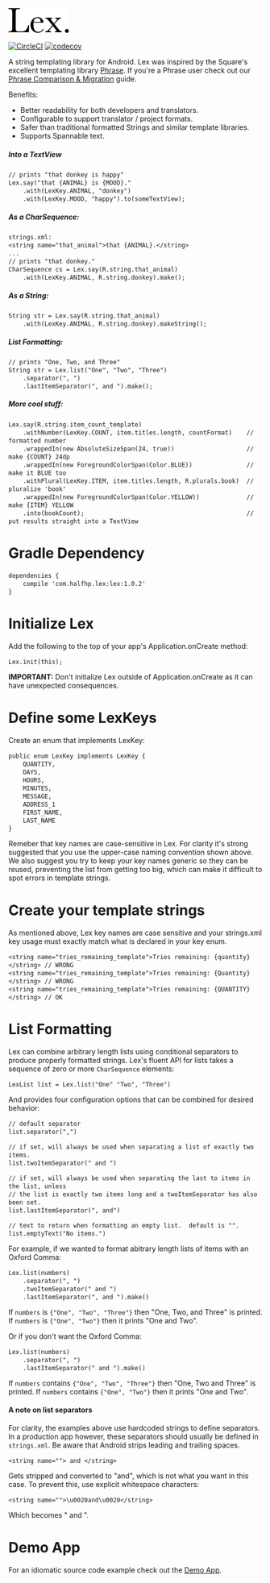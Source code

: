 ![image](docs/logo.png)

[![CircleCI](https://circleci.com/gh/halfhp/lex.svg?style=shield)](https://circleci.com/gh/halfhp/lex) [![codecov](https://codecov.io/gh/halfhp/lex/branch/master/graph/badge.svg)](https://codecov.io/gh/halfhp/lex)

A string templating library for Android.  Lex was inspired by the Square's excellent templating
library [Phrase](https://github.com/square/phrase).  If you're a Phrase user check out our [Phrase Comparison & Migration](docs/phrase.md) guide.

Benefits:
* Better readability for both developers and translators.
* Configurable to support translator / project formats.
* Safer than traditional formatted Strings and similar template libraries.
* Supports Spannable text.

##### Into a TextView
```
// prints "that donkey is happy"
Lex.say("that {ANIMAL} is {MOOD}."
    .with(LexKey.ANIMAL, "donkey")
    .with(LexKey.MOOD, "happy").to(someTextView);
```

##### As a CharSequence:
```
strings.xml:
<string name="that_animal">that {ANIMAL}.</string>
...
// prints "that donkey."
CharSequence cs = Lex.say(R.string.that_animal)
    .with(LexKey.ANIMAL, R.string.donkey).make();
```

##### As a String:
``` 
String str = Lex.say(R.string.that_animal)
    .with(LexKey.ANIMAL, R.string.donkey).makeString();
```

##### List Formatting:
```
// prints "One, Two, and Three"
String str = Lex.list("One", "Two", "Three")
    .separator(", ")
    .lastItemSeparator(", and ").make();
```

##### More cool stuff:
```
Lex.say(R.string.item_count_template)
    .withNumber(LexKey.COUNT, item.titles.length, countFormat)    // formatted number
    .wrappedIn(new AbsoluteSizeSpan(24, true))                    // make {COUNT} 24dp 
    .wrappedIn(new ForegroundColorSpan(Color.BLUE))               // make it BLUE too
    .withPlural(LexKey.ITEM, item.titles.length, R.plurals.book)  // pluralize 'book'
    .wrappedIn(new ForegroundColorSpan(Color.YELLOW))             // make {ITEM} YELLOW
    .into(bookCount);                                             // put results straight into a TextView
```

# Gradle Dependency
```
dependencies {
    compile 'com.halfhp.lex:lex:1.0.2'
}
```

# Initialize Lex
Add the following to the top of your app's Application.onCreate method:
```
Lex.init(this);
```

**IMPORTANT:** Don't initialize Lex outside of Application.onCreate as it can have unexpected consequences.

# Define some LexKeys
Create an enum that implements LexKey:
```
public enum LexKey implements LexKey {
    QUANTITY,
    DAYS,
    HOURS,
    MINUTES,
    MESSAGE,
    ADDRESS_1
    FIRST_NAME,
    LAST_NAME
}
```

Remeber that key names are case-sensitive in Lex.  For clarity it's strong suggested that you use the 
upper-case naming convention shown above.  We also suggest you try to keep your key names generic so
they can be reused, preventing the list from getting too big, which can make it difficult to spot errors
in template strings.

# Create your template strings
As mentioned above, Lex key names are case sensitive and your strings.xml key usage must exactly match 
what is declared in your key enum.

```
<string name="tries_remaining_template">Tries remaining: {quantity}</string> // WRONG
<string name="tries_remaining_template">Tries remaining: {Quantity}</string> // WRONG
<string name="tries_remaining_template">Tries remaining: {QUANTITY}</string> // OK
```

# List Formatting
Lex can combine arbitrary length lists using conditional separators to produce properly formatted strings.  Lex's
fluent API for lists takes a sequence of zero or more `CharSequence` elements:

```
LexList list = Lex.list("One" "Two", "Three")
```

And provides four configuration options that can be combined for desired behavior:

```
// default separator
list.separator(",")
```
```
// if set, will always be used when separating a list of exactly two items.
list.twoItemSeparator(" and ")
```
```
// if set, will always be used when separating the last to items in the list, unless
// the list is exactly two items long and a twoItemSeparator has also been set.
list.lastItemSeparator(", and")
```
```
// text to return when formatting an empty list.  default is "".
list.emptyText("No items.")
```

For example, if we wanted to format abitrary length lists of items with an Oxford Comma: 
```
Lex.list(numbers)
    .separator(", ")
    .twoItemSeparator(" and ")
    .lastItemSeparator(", and ").make()
```
If `numbers` is `{"One", "Two", "Three"}` then "One, Two, and Three" is printed.
If `numbers` is `{"One", "Two"}` then it prints "One and Two".

Or if you don't want the Oxford Comma:
```
Lex.list(numbers)
    .separator(", ")
    .lastItemSeparator(" and ").make()
```
If `numbers` contains `{"One", "Two", "Three"}` then "One, Two and Three" is printed.
If `numbers` contains `{"One", "Two"}` then it prints "One and Two".

#### A note on list separators
For clarity, the examples above use hardcoded strings to define separators.  In a
production app however, these separators should usually be defined in `strings.xml`.
Be aware that Android strips leading and trailing spaces.

```
<string name=""> and </string>
```

Gets stripped and converted to "and", which is not what you want in this case.  To
prevent this, use explicit whitespace characters:

```
<string name="">\u0020and\u0020</string>
```

Which becomes " and ".

# Demo App
For an idiomatic source code example check out the [Demo App](https://github.com/halfhp/lex/tree/master/demo-app).